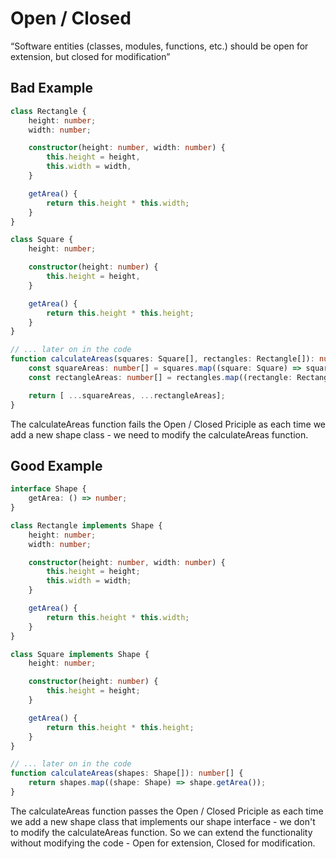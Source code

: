 # Open / Closed

“Software entities (classes, modules, functions, etc.) should be open for extension, but closed for modification”

## Bad Example

```typescript
class Rectangle {
    height: number;
    width: number;

    constructor(height: number, width: number) {
        this.height = height,
        this.width = width,
    }

    getArea() {
        return this.height * this.width;
    }
}

class Square {
    height: number;

    constructor(height: number) {
        this.height = height,
    }

    getArea() {
        return this.height * this.height;
    }
}

// ... later on in the code
function calculateAreas(squares: Square[], rectangles: Rectangle[]): number[] {
    const squareAreas: number[] = squares.map((square: Square) => square.getArea());
    const rectangleAreas: number[] = rectangles.map((rectangle: Rectangle) => rectangle.getArea());

    return [ ...squareAreas, ...rectangleAreas];
}
```

The calculateAreas function fails the Open / Closed Priciple as each time we add a new shape class - we need to modify the calculateAreas function.

## Good Example

```typescript
interface Shape {
    getArea: () => number;
}

class Rectangle implements Shape {
    height: number;
    width: number;

    constructor(height: number, width: number) {
        this.height = height;
        this.width = width;
    }

    getArea() {
        return this.height * this.width;
    }
}

class Square implements Shape {
    height: number;

    constructor(height: number) {
        this.height = height;
    }

    getArea() {
        return this.height * this.height;
    }
}

// ... later on in the code
function calculateAreas(shapes: Shape[]): number[] {
    return shapes.map((shape: Shape) => shape.getArea());
}
```

The calculateAreas function passes the Open / Closed Priciple as each time we add a new shape class that implements our shape interface - we don't to modify the calculateAreas function. So we can extend the functionality without modifying the code - Open for extension, Closed for modification.